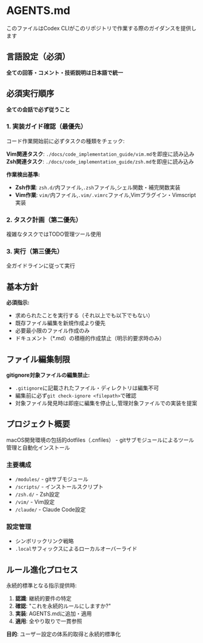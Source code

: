 # AGENTS.md

このファイルはCodex CLIがこのリポジトリで作業する際のガイダンスを提供します

## 言語設定（必須）

**全ての回答・コメント・技術説明は日本語で統一**

## 必須実行順序

**全ての会話で必ず従うこと**

### 1. 実装ガイド確認（最優先）
コード作業開始前に必ずタスクの種類をチェック:

**Vim関連タスク**: `./docs/code_implementation_guide/vim.md`を即座に読み込み
**Zsh関連タスク**: `./docs/code_implementation_guide/zsh.md`を即座に読み込み

**作業検出基準:**
- **Zsh作業**: `zsh.d/`内ファイル,`.zsh`ファイル,シェル関数・補完関数実装
- **Vim作業**: `vim/`内ファイル,`.vim/.vimrc`ファイル,Vimプラグイン・Vimscript実装

### 2. タスク計画（第二優先）
複雑なタスクではTODO管理ツール使用

### 3. 実行（第三優先）
全ガイドラインに従って実行

## 基本方針

**必須指示:**
- 求められたことを実行する（それ以上でも以下でもない）
- 既存ファイル編集を新規作成より優先
- 必要最小限のファイル作成のみ
- ドキュメント（*.md）の積極的作成禁止（明示的要求時のみ）

## ファイル編集制限

**gitignore対象ファイルの編集禁止:**
- `.gitignore`に記載されたファイル・ディレクトリは編集不可
- 編集前に必ず`git check-ignore <filepath>`で確認
- 対象ファイル発見時は即座に編集を停止し,管理対象ファイルでの実装を提案

## プロジェクト概要

macOS開発環境の包括的dotfiles（.cnfiles） - gitサブモジュールによるツール管理と自動化インストール

### 主要構成
- `/modules/` - gitサブモジュール
- `/scripts/` - インストールスクリプト
- `/zsh.d/` - Zsh設定
- `/vim/` - Vim設定
- `/claude/` - Claude Code設定

### 設定管理
- シンボリックリンク戦略
- `.local`サフィックスによるローカルオーバーライド

## ルール進化プロセス

永続的標準となる指示提供時:
1. **認識**: 継続的要件の特定
2. **確認**: "これを永続的ルールにしますか?"
3. **実装**: AGENTS.mdに追加・適用
4. **適用**: 全やり取りで一貫参照

**目的**: ユーザー設定の体系的取得と永続的標準化
